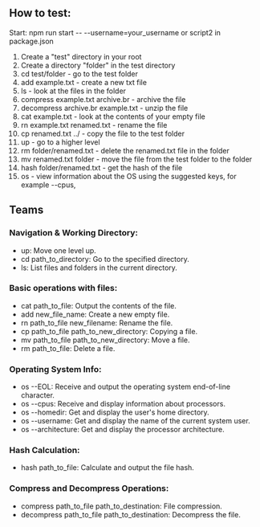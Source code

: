 ## How to test:
Start: npm run start -- --username=your_username or script2 in package.json
1. Create a "test" directory in your root
2. Create a directory "folder" in the test directory
3. cd test/folder - go to the test folder
4. add example.txt - create a new txt file
5. ls - look at the files in the folder
6. compress example.txt archive.br - archive the file
7. decompress archive.br example.txt - unzip the file
8. cat example.txt - look at the contents of your empty file
9. rn example.txt renamed.txt - rename the file
10. cp renamed.txt ../ - copy the file to the test folder
11. up - go to a higher level
12. rm folder/renamed.txt - delete the renamed.txt file in the folder
13. mv renamed.txt folder - move the file from the test folder to the folder
14. hash folder/renamed.txt - get the hash of the file
15. os - view information about the OS using the suggested keys, for example --cpus,

## Teams

### Navigation & Working Directory:
- up: Move one level up.
- cd path_to_directory: Go to the specified directory.
- ls: List files and folders in the current directory.

### Basic operations with files:
- cat path_to_file: Output the contents of the file.
- add new_file_name: Create a new empty file.
- rn path_to_file new_filename: Rename the file.
- cp path_to_file path_to_new_directory: Copying a file.
- mv path_to_file path_to_new_directory: Move a file.
- rm path_to_file: Delete a file.

### Operating System Info:
- os --EOL: Receive and output the operating system end-of-line character.
- os --cpus: Receive and display information about processors.
- os --homedir: Get and display the user's home directory.
- os --username: Get and display the name of the current system user.
- os --architecture: Get and display the processor architecture.

### Hash Calculation:
- hash path_to_file: Calculate and output the file hash.

### Compress and Decompress Operations:
- compress path_to_file path_to_destination: File compression.
- decompress path_to_file path_to_destination: Decompress the file.